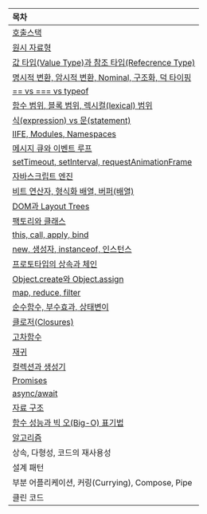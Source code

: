 | 목차 |
|:--------|
| [호출스택](https://github.com/Lee-hyuna/33-js-concepts-kr/wiki/%ED%98%B8%EC%B6%9C%EC%8A%A4%ED%83%9D) |
| [원시 자료형](https://github.com/Lee-hyuna/33-js-concepts-kr/wiki/%EC%9B%90%EC%8B%9C%EC%9E%90%EB%A3%8C%ED%98%95) |
| [값 타입(Value Type)과 참조 타입(Refecrence Type)](https://github.com/Lee-hyuna/33-js-concepts-kr/wiki/%EA%B0%92-%ED%83%80%EC%9E%85(Value-Type)%EA%B3%BC-%EC%B0%B8%EC%A1%B0-%ED%83%80%EC%9E%85(Refecrence-Type))|
| [명시적 변환, 암시적 변환, Nominal, 구조화, 덕 타이핑](https://github.com/Lee-hyuna/33-js-concepts-kr/wiki/%EB%AA%85%EC%8B%9C%EC%A0%81-%EB%B3%80%ED%99%98,-%EC%95%94%EC%8B%9C%EC%A0%81-%EB%B3%80%ED%99%98,-Nominal,-%EA%B5%AC%EC%A1%B0%ED%99%94,-%EB%8D%95-%ED%83%80%EC%9D%B4%ED%95%91)|
| [== vs === vs typeof](https://github.com/Lee-hyuna/33-js-concepts-kr/wiki/==-vs-===-vs-typeof) |
| [함수 범위, 블록 범위, 렉시컬(lexical) 범위](https://github.com/Lee-hyuna/33-js-concepts-kr/wiki/%ED%95%A8%EC%88%98-%EB%B2%94%EC%9C%84,-%EB%B8%94%EB%A1%9D-%EB%B2%94%EC%9C%84,-%EB%A0%89%EC%8B%9C%EC%BB%AC(lexical)-%EB%B2%94%EC%9C%84) |
| [식(expression) vs 문(statement)](https://github.com/Lee-hyuna/33-js-concepts-kr/wiki/%EC%8B%9D(expression)-vs-%EB%AC%B8(statement))|
| [IIFE, Modules, Namespaces](https://github.com/Lee-hyuna/33-js-concepts-kr/wiki/IIFE,-Modules,-Namespaces) |
| [메시지 큐와 이벤트 루프](https://github.com/Lee-hyuna/33-js-concepts-kr/wiki/%EB%A9%94%EC%8B%9C%EC%A7%80-%ED%81%90%EC%99%80-%EC%9D%B4%EB%B2%A4%ED%8A%B8-%EB%A3%A8%ED%94%84) |
| [setTimeout, setInterval, requestAnimationFrame](https://github.com/Lee-hyuna/33-js-concepts-kr/wiki/setTimeout,-setInterval,-requestAnimationFrame) |
| [자바스크립트 엔진](https://github.com/Lee-hyuna/33-js-concepts-kr/wiki/%EC%9E%90%EB%B0%94%EC%8A%A4%ED%81%AC%EB%A6%BD%ED%8A%B8-%EC%97%94%EC%A7%84) |
| [비트 연산자, 형식화 배열, 버퍼(배열)](https://github.com/Lee-hyuna/33-js-concepts-kr/wiki/%EB%B9%84%ED%8A%B8-%EC%97%B0%EC%82%B0%EC%9E%90,-%ED%98%95%EC%8B%9D%ED%99%94-%EB%B0%B0%EC%97%B4,-%EB%B2%84%ED%8D%BC(%EB%B0%B0%EC%97%B4)) |
| [DOM과 Layout Trees](https://github.com/Lee-hyuna/33-js-concepts-kr/wiki/DOM%EA%B3%BC-Layout-Trees) |
| [팩토리와 클래스](https://github.com/Lee-hyuna/33-js-concepts-kr/wiki/%ED%8C%A9%ED%86%A0%EB%A6%AC%EC%99%80-%ED%81%B4%EB%9E%98%EC%8A%A4) |
| [this, call, apply, bind](https://github.com/Lee-hyuna/33-js-concepts-kr/wiki/this,-call,-apply,-bind) |
| [new, 생성자, instanceof, 인스턴스](https://github.com/Lee-hyuna/33-js-concepts-kr/wiki/new,-%EC%83%9D%EC%84%B1%EC%9E%90,-instanceof,-%EC%9D%B8%EC%8A%A4%ED%84%B4%EC%8A%A4) |
| [프로토타입의 상속과 체인](https://github.com/Lee-hyuna/33-js-concepts-kr/wiki/%ED%94%84%EB%A1%9C%ED%86%A0%ED%83%80%EC%9E%85%EC%9D%98-%EC%83%81%EC%86%8D%EA%B3%BC-%EC%B2%B4%EC%9D%B8) |
| [Object.create와 Object.assign](https://github.com/Lee-hyuna/33-js-concepts-kr/wiki/Object.create%EC%99%80-Object.assign) |
| [map, reduce, filter](https://github.com/Lee-hyuna/33-js-concepts-kr/wiki/map,-reduce,-filter) |
| [순수함수, 부수효과, 상태변이](https://github.com/Lee-hyuna/33-js-concepts-kr/wiki/%EC%88%9C%EC%88%98%ED%95%A8%EC%88%98,-%EB%B6%80%EC%88%98%ED%9A%A8%EA%B3%BC,-%EC%83%81%ED%83%9C%EB%B3%80%EC%9D%B4) |
| [클로저(Closures)](https://github.com/Lee-hyuna/33-js-concepts-kr/wiki/Closure) |
| [고차함수](https://github.com/Lee-hyuna/33-js-concepts-kr/wiki/%EA%B3%A0%EC%B0%A8%ED%95%A8%EC%88%98) |
| [재귀](https://github.com/Lee-hyuna/33-js-concepts-kr/wiki/%EC%9E%AC%EA%B7%80) |
| [컬렉션과 생성기](https://github.com/Lee-hyuna/33-js-concepts-kr/wiki/%EC%BB%AC%EB%A0%89%EC%85%98%EA%B3%BC-%EC%83%9D%EC%84%B1%EA%B8%B0) |
| [Promises](https://github.com/Lee-hyuna/33-js-concepts-kr/wiki/%ED%94%84%EB%9D%BC%EB%AF%B8%EC%8A%A4) |
| [async/await](https://github.com/Lee-hyuna/33-js-concepts-kr/wiki/async,-await) |
| [자료 구조](https://github.com/Lee-hyuna/33-js-concepts-kr/wiki/자료구조) |
| [함수 성능과 빅 오(Big-O) 표기법](https://github.com/Lee-hyuna/33-js-concepts-kr/wiki/함수-성능과-빅-오(Big-O)-표기법) |
| [알고리즘](https://github.com/Lee-hyuna/33-js-concepts-kr/wiki/알고리즘) |
| 상속, 다형성, 코드의 재사용성 |
| 설계 패턴 |
| 부분 어플리케이션, 커링(Currying), Compose, Pipe |
| 클린 코드 |